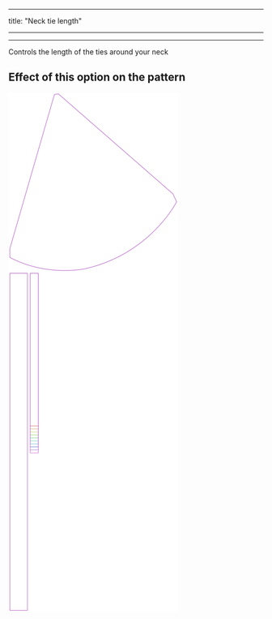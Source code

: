 - - -
title: "Neck tie length"
- - -

---

Controls the length of the ties around your neck

## Effect of this option on the pattern

![This image shows the effect of this option by superimposing several variants that have a different value for this option](bee_necktielength_sample.svg "Effect of this option on the pattern")

